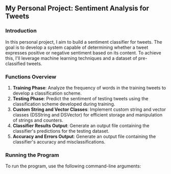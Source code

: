 ## My Personal Project: Sentiment Analysis for Tweets

### Introduction
In this personal project, I aim to build a sentiment classifier for tweets. The goal is to develop a system capable of determining whether a tweet expresses positive or negative sentiment based on its content. To achieve this, I'll leverage machine learning techniques and a dataset of pre-classified tweets.

### Functions Overview
1. **Training Phase**: Analyze the frequency of words in the training tweets to develop a classification scheme.
2. **Testing Phase**: Predict the sentiment of testing tweets using the classification scheme developed during training.
3. **Custom String and Vector Classes**: Implement custom string and vector classes (DSString and DSVector) for efficient storage and manipulation of strings and counters.
4. **Classifier Results Output**: Generate an output file containing the classifier's predictions for the testing dataset.
5. **Accuracy and Errors Output**: Generate an output file containing the classifier's accuracy and misclassifications.

### Running the Program
To run the program, use the following command-line arguments:

